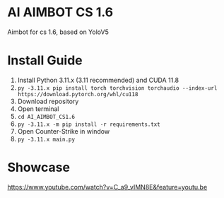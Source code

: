 # AI AIMBOT CS 1.6
Aimbot for cs 1.6, based on YoloV5

# Install Guide
1. Install Python 3.11.x (3.11 recommended) and CUDA 11.8
2. ```py -3.11.x pip install torch torchvision torchaudio --index-url https://download.pytorch.org/whl/cu118```
3. Download repository
4. Open terminal
5. ```cd AI_AIMBOT_CS1.6```
6. ```py -3.11.x -m pip install -r requirements.txt```
7. Open Counter-Strike in window
8. ```py -3.11.x main.py```

# Showcase

https://www.youtube.com/watch?v=C_a9_vIMN8E&feature=youtu.be
